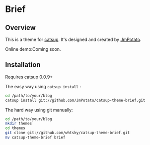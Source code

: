 Brief
==================

Overview
--------------

This is a theme for [catsup](https://github.com/whtsky/catsup).
It's designed and created by [JmPotato](https://github.com/JmPotato).

Online demo:Coming soon.

Installation
--------------

Requires catsup 0.0.9+

The easy way using `catsup install` :
```bash
cd /path/to/your/blog
catsup install git://github.com/JmPotato/catsup-theme-brief.git
```

The hard way using git manually:
```bash
cd /path/to/your/blog
mkdir themes
cd themes
git clone git://github.com/whtsky/catsup-theme-brief.git
mv catsup-theme-brief brief
```
